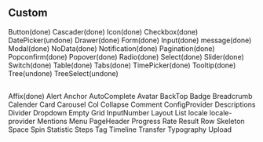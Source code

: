 ## Custom
Button(done)
Cascader(done)
Icon(done)
Checkbox(done)
DatePicker(undone)
Drawer(done)
Form(done)
Input(done)
message(done)
Modal(done)
NoData(done)
Notification(done)
Pagination(done)
Popconfirm(done)
Popover(done)
Radio(done)
Select(done)
Slider(done)
Switch(done)
Table(done)
Tabs(done)
TimePicker(done)
Tooltip(done)
Tree(undone)
TreeSelect(undone)

##
Affix(done)
Alert
Anchor
AutoComplete
Avatar
BackTop
Badge
Breadcrumb
Calender
Card
Carousel
Col
Collapse
Comment
ConfigProvider
Descriptions
Divider
Dropdown
Empty
Grid
InputNumber
Layout
List
locale
locale-provider
Mentions
Menu
PageHeader
Progress
Rate
Result
Row
Skeleton
Space
Spin
Statistic
Steps
Tag
Timeline
Transfer
Typography
Upload

